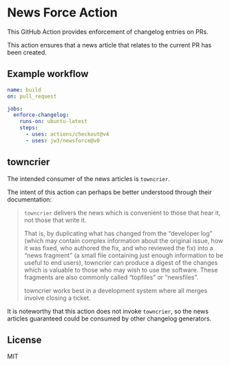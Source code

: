 News Force Action
===

This GitHub Action provides enforcement of changelog entries on PRs.

This action ensures that a news article that relates to the current PR has been created.

## Example workflow

```yaml
name: build
on: pull_request

jobs:
  enforce-changelog:
    runs-on: ubuntu-latest
    steps:
      - uses: actions/checkout@v4
      - uses: jw3/newsforce@v0
```

## towncrier

The intended consumer of the news articles is `towncrier`.

The intent of this action can perhaps be better understood through their documentation:

> `towncrier` delivers the news which is convenient to those that hear it, not those that write it.
>
> That is, by duplicating what has changed from the “developer log” (which may contain complex information about the original issue, how it was fixed, who authored the fix, and who reviewed the fix) into a “news fragment” (a small file containing just enough information to be useful to end users), towncrier can produce a digest of the changes which is valuable to those who may wish to use the software. These fragments are also commonly called “topfiles” or “newsfiles”.
>
> towncrier works best in a development system where all merges involve closing a ticket.

It is noteworthy that this action does not invoke `towncrier`, so the news articles guaranteed could be consumed by
other changelog generators.

## License

MIT
